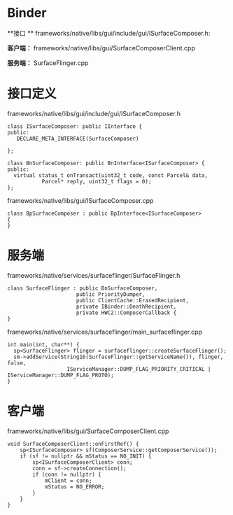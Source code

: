 # Binder

  **接口 ** frameworks/native/libs/gui/include/gui/ISurfaceComposer.h:
  
  **客户端：** frameworks/native/libs/gui/SurfaceComposerClient.cpp 
  
  **服务端：** SurfaceFlinger.cpp
  
# 接口定义
  
 frameworks/native/libs/gui/include/gui/ISurfaceComposer.h
 
 ```
 class ISurfaceComposer: public IInterface {
 public:
    DECLARE_META_INTERFACE(SurfaceComposer)
    
 };
 
 class BnSurfaceComposer: public BnInterface<ISurfaceComposer> {
 public:
   virtual status_t onTransact(uint32_t code, const Parcel& data,
            Parcel* reply, uint32_t flags = 0);
 };

 ```
 
 frameworks/native/libs/gui/ISurfaceComposer.cpp
 
 ```
 class BpSurfaceComposer : public BpInterface<ISurfaceComposer>
{
}
 ```
 
 # 服务端
 
 frameworks/native/services/surfaceflinger/SurfaceFlinger.h 
 
 ```
 class SurfaceFlinger : public BnSurfaceComposer,
                       public PriorityDumper,
                       public ClientCache::ErasedRecipient,
                       private IBinder::DeathRecipient,
                       private HWC2::ComposerCallback {
 }
 ```

frameworks/native/services/surfaceflinger/main_surfaceflinger.cpp

```
int main(int, char**) {
  sp<SurfaceFlinger> flinger = surfaceflinger::createSurfaceFlinger();
  sm->addService(String16(SurfaceFlinger::getServiceName()), flinger, false,
                   IServiceManager::DUMP_FLAG_PRIORITY_CRITICAL | IServiceManager::DUMP_FLAG_PROTO);
}
```
 # 客户端

frameworks/native/libs/gui/SurfaceComposerClient.cpp

```
void SurfaceComposerClient::onFirstRef() {
    sp<ISurfaceComposer> sf(ComposerService::getComposerService());
    if (sf != nullptr && mStatus == NO_INIT) {
        sp<ISurfaceComposerClient> conn;
        conn = sf->createConnection();
        if (conn != nullptr) {
            mClient = conn;
            mStatus = NO_ERROR;
        }
    }
}
```
